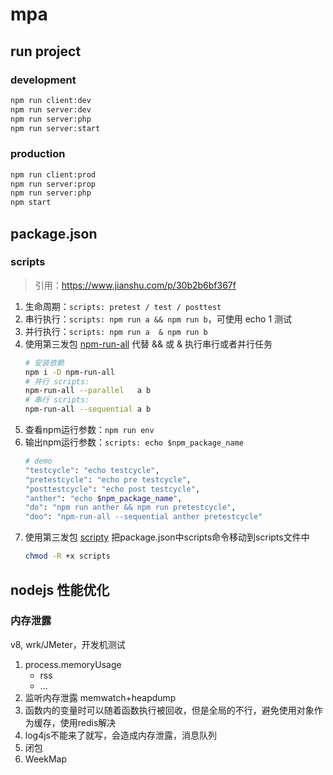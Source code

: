 # mpa

## run project

### development
```sh
npm run client:dev
npm run server:dev
npm run server:php
npm run server:start
```

### production
```sh
npm run client:prod
npm run server:prop
npm run server:php
npm start
```


## package.json 

### scripts
> 引用：https://www.jianshu.com/p/30b2b6bf367f

1. 生命周期：`scripts: pretest / test / posttest`
2. 串行执行：`scripts: npm run a && npm run b`，可使用 echo 1 测试
3. 并行执行：`scripts: npm run a  & npm run b`
4. 使用第三发包 [npm-run-all](https://www.npmjs.com/package/npm-run-all) 代替 && 或 & 执行串行或者并行任务
    ```sh
    # 安装依赖
    npm i -D npm-run-all
    # 并行 scripts:
    npm-run-all --parallel   a b
    # 串行 scripts:
    npm-run-all --sequential a b
    ```
5. 查看npm运行参数：`npm run env`
6. 输出npm运行参数：`scripts: echo $npm_package_name`
    ```sh
    # demo
    "testcycle": "echo testcycle",
    "pretestcycle": "echo pre testcycle",
    "posttestcycle": "echo post testcycle",
    "anther": "echo $npm_package_name",
    "do": "npm run anther && npm run pretestcycle",
    "doo": "npm-run-all --sequential anther pretestcycle"
    ```
7. 使用第三发包 [scripty](https://www.npmjs.com/package/scripty) 把package.json中scripts命令移动到scripts文件中
    ```sh
    chmod -R +x scripts
    ```



## nodejs 性能优化
### 内存泄露
v8, wrk/JMeter，开发机测试
1. process.memoryUsage
    - rss
    - ...
2. 监听内存泄露 memwatch+heapdump
3. 函数内的变量时可以随着函数执行被回收，但是全局的不行，避免使用对象作为缓存，使用redis解决
4. log4js不能来了就写，会造成内存泄露，消息队列
5. 闭包
6. WeekMap